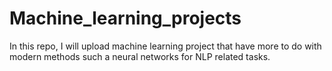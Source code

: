 # Machine_learning_projects
In this repo, I will upload machine learning project that have more to do with modern methods such a neural networks for NLP related tasks. 
